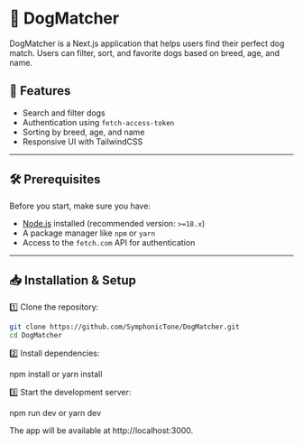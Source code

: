 # 🐶 DogMatcher

DogMatcher is a Next.js application that helps users find their perfect dog match. Users can filter, sort, and favorite dogs based on breed, age, and name.

## 🚀 Features
- Search and filter dogs
- Authentication using `fetch-access-token`
- Sorting by breed, age, and name
- Responsive UI with TailwindCSS

---

## 🛠 Prerequisites

Before you start, make sure you have:

- [Node.js](https://nodejs.org/) installed (recommended version: `>=18.x`)
- A package manager like `npm` or `yarn`
- Access to the `fetch.com` API for authentication

---

## 📥 Installation & Setup

1️⃣ Clone the repository:

```sh
git clone https://github.com/SymphonicTone/DogMatcher.git
cd DogMatcher
```

2️⃣ Install dependencies:

npm install
or
yarn install


3️⃣ Start the development server:

npm run dev
or
yarn dev


The app will be available at http://localhost:3000.
